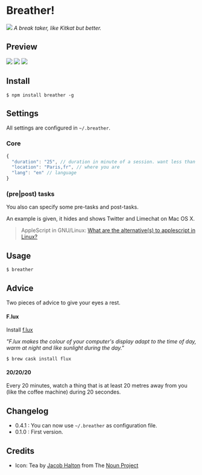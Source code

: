 # Breather!

<img src="https://raw.github.com/kud/breather/master/resources/icon.png"> _A break taker, like Kitkat but better._

## Preview

<img src="https://raw.github.com/kud/breather/master/resources/preview-cli.png">

<img src="https://raw.github.com/kud/breather/master/resources/preview-notifier.png">

<img src="https://raw.github.com/kud/breather/master/resources/preview-notifier2.png">

## Install

```
$ npm install breather -g
```

## Settings

All settings are configured in `~/.breather`.

### Core

```javascript
{
  "duration": "25", // duration in minute of a session. want less than a minute? use float like 0.5
  "location": "Paris,fr", // where you are
  "lang": "en" // language
}
```

### (pre|post) tasks

You also can specify some pre-tasks and post-tasks.

An example is given, it hides and shows Twitter and Limechat on Mac OS X.

> AppleScript in GNU/Linux: [What are the alternative(s) to applescript in Linux?](http://stackoverflow.com/questions/7642299/what-are-the-alternatives-to-applescript-in-linux-how-are-they-different)

## Usage

```
$ breather
```

## Advice

Two pieces of advice to give your eyes a rest.

#### F.lux

Install [f.lux](http://justgetflux.com/)

_"F.lux makes the colour of your computer's display adapt to the time of day, warm at night and like sunlight during the day."_

```
$ brew cask install flux
```


#### 20/20/20

Every 20 minutes, watch a thing that is at least 20 metres away from you (like the coffee machine) during 20 secondes.


## Changelog

- 0.4.1 : You can now use `~/.breather` as configuration file.
- 0.1.0 : First version.

## Credits

- Icon: Tea by <a href="http://thenounproject.com/jacob/">Jacob Halton</a> from The <a href="http://thenounproject.com/">Noun Project</a>
